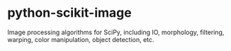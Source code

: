 # python-scikit-image
Image processing algorithms for SciPy, including IO, morphology, filtering, warping, color manipulation, object detection, etc.
